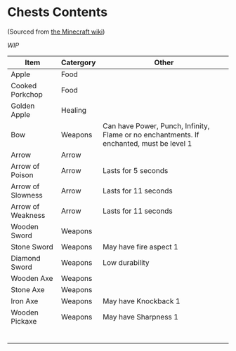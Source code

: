 # Chests Contents
(Sourced from [the Minecraft wiki](https://minecraft.fandom.com/wiki/Mini_games))

*WIP*

| Item              | Catergory| Other                                                                                    |
|-------------------|----------|------------------------------------------------------------------------------------------|
| Apple             | Food     |                                                                                          |
| Cooked Porkchop   | Food     |                                                                                          |
| Golden Apple      | Healing  |                                                                                          |
| Bow               | Weapons  | Can have Power, Punch, Infinity, Flame or no enchantments. If enchanted, must be level 1 |
| Arrow             | Arrow    |                                                                                          |
| Arrow of Poison   | Arrow    | Lasts for 5 seconds                                                                      |
| Arrow of Slowness | Arrow    | Lasts for 11 seconds                                                                     |
| Arrow of Weakness | Arrow    | Lasts for 11 seconds                                                                     |
| Wooden Sword      | Weapons  |                                                                                          |
| Stone Sword       | Weapons  | May have fire aspect 1                                                                   |
| Diamond Sword     | Weapons  | Low durability                                                                           |
| Wooden Axe        | Weapons  |                                                                                          |
| Stone Axe         | Weapons  |                                                                                          |
| Iron Axe          | Weapons  | May have Knockback 1                                                                     |
| Wooden Pickaxe    | Weapons  | May have Sharpness 1                                                                     |
|                   |          |                                                                                          |
|                   |          |                                                                                          |
|                   |          |                                                                                          |
|                   |          |                                                                                          |
|                   |          |                                                                                          |
|                   |          |                                                                                          |
